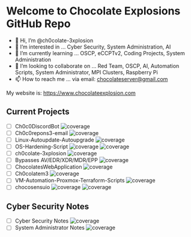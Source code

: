 # Welcome to Chocolate Explosions GitHub Repo

- 👋 Hi, I’m @ch0colate-3xplosion
- 👀 I’m interested in ... Cyber Security, System Administration, AI
- 🌱 I’m currently learning ... OSCP, eCCPTv2, Coding Projects, System Administration
- 💞️ I’m looking to collaborate on ... Red Team, OSCP, AI, Automation Scripts, System Administrator, MPI Clusters, Raspberry Pi
- 📫 How to reach me ... via email: chocolateserver@gmail.com

<!---
ch0colate-3xplosion/ch0colate-3xplosion is a ✨ special ✨ repository because its `README.md` (this file) appears on your GitHub profile.
You can click the Preview link to take a look at your changes.
--->

My website is: https://www.chocolateexplosion.com

## Current Projects
- [ ] Ch0c0DiscordBot                           ![coverage](https://img.shields.io/badge/Python-0%25-blue)
- [ ] Ch0c0repons3-email                        ![coverage](https://img.shields.io/badge/Python-30%25-blue)
- [ ] Linux-Autoupdate-Autoupgrade              ![coverage](https://img.shields.io/badge/BashScript-80%25-green)
- [ ] OS-Hardening-Script                       ![coverage](https://img.shields.io/badge/Bashscript-0%25-blueviolet) ![coverage](https://img.shields.io/badge/PowerShell-0%25-blueviolet)
- [ ] ch0colate-3xplosion                       ![coverage](https://img.shields.io/badge/Bashscript-0%25-9cf)
- [ ] Bypasses AV/EDR/XDR/MDR/EPP               ![coverage](https://img.shields.io/badge/Bashscript-0%25-red)
- [ ] ChocolatesWebApplication                  ![coverage](https://img.shields.io/badge/Bashscript-0%25-informational)
- [ ] Ch0colatem3                               ![coverage](https://img.shields.io/badge/Bashscript-0%25-yellowgreen)
- [ ] VM-Automation-Proxmox-Terraform-Scripts   ![coverage](https://img.shields.io/badge/Bashscript-0%25-brightgreen)
- [ ] chocosensuio                              ![coverage](https://img.shields.io/badge/json-0%25-success) ![coverage](https://img.shields.io/badge/c-lang-0%25-success)

## Cyber Security Notes
- [ ] Cyber Security Notes ![coverage](https://img.shields.io/badge/Notes/Resources/Scripts/Tools/Links-0%25-orange)
- [ ] System Administrator Notes ![coverage](https://img.shields.io/badge/Notes/Resources/Scripts/Tools/Links-0%25-orange)
